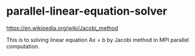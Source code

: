 # parallel-linear-equation-solver
https://en.wikipedia.org/wiki/Jacobi_method

This is to solving linear equation Ax = b by Jacobi method in MPI parallel computation. 

